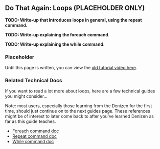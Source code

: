 Do That Again: Loops (PLACEHOLDER ONLY)
--------------------

**TODO: Write-up that introduces loops in general, using the repeat command.**

**TODO: Write-up explaining the foreach command.**

**TODO: Write-up explaining the while command.**

### Placeholder

Until this page is written, you can view the [old tutorial video here](https://one.denizenscript.com/denizen/vids/Loops).

### Related Technical Docs

If you want to read a lot more about loops, here are a few technical guides you might consider...

Note: most users, especially those learning from the Denizen for the first time, should just continue on to the next guides page. These references might be of interest to later come back to after you've learned Denizen as far as this guide teaches.

- [Foreach command doc](https://meta.denizenscript.com/Docs/Commands/foreach)
- [Repeat command doc](https://meta.denizenscript.com/Docs/Commands/repeat)
- [While command doc](https://meta.denizenscript.com/Docs/Commands/while)
